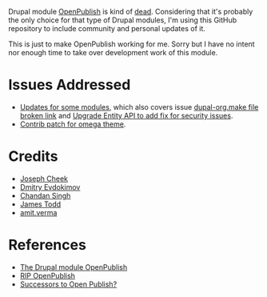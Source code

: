 Drupal module [OpenPublish](https://www.drupal.org/project/openpublish) is kind of [dead](https://www.drupal.org/node/2088157).
Considering that it's probably the only choice for that type of Drupal modules, I'm using this GitHub repository to include
community and personal updates of it.

This is just to make OpenPublish working for me. Sorry but I have no intent nor enough time to take over development work of this
module.

# Issues Addressed

* [Updates for some modules](https://www.drupal.org/node/2465183#comment-9849423), which also covers issue
[dupal-org.make file broken link](https://www.drupal.org/node/2249381#comment-8719375) and
[Upgrade Entity API to add fix for security issues](https://www.drupal.org/node/2079145).
* [Contrib patch for omega theme](https://www.drupal.org/node/2125159#comment-8154047).

# Credits

* [Joseph Cheek](https://www.drupal.org/u/josephcheek)
* [Dmitry Evdokimov](https://www.drupal.org/u/dmitriy.evdokimovnibiru.pro)
* [Chandan Singh](https://www.drupal.org/u/cs_shadow)
* [James Todd](https://www.drupal.org/u/techninja)
* [amit.verma](https://www.drupal.org/u/amit.verma)

# References

* [The Drupal module OpenPublish](https://www.drupal.org/project/openpublish)
* [RIP OpenPublish](https://www.drupal.org/node/2088157)
* [Successors to Open Publish?](https://groups.drupal.org/node/365788)

